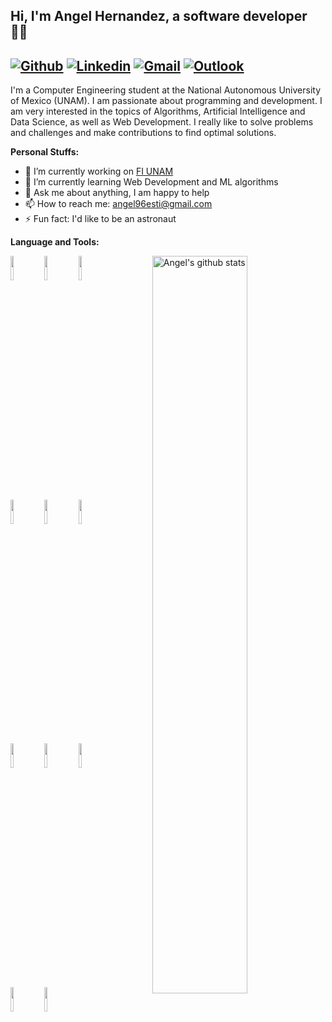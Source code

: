 ## Hi, I'm Angel Hernandez, a software developer :technologist:

[![Github](https://img.shields.io/badge/-Github-000?style=flat&logo=Github&logoColor=white)](https://github.com/Angel-Znoker)
[![Linkedin](https://img.shields.io/badge/-LinkedIn-blue?style=flat&logo=Linkedin&logoColor=white)](https://www.linkedin.com/in/angel-znoker/)
[![Gmail](https://img.shields.io/badge/-Gmail-c14438?style=flat&logo=Gmail&logoColor=white)](mailto:angel96esti@gmail.com)
[![Outlook](https://img.shields.io/badge/-Outlook-0078D4?style=flat&logo=Microsoft-Outlook&logoColor=white)](mailto:angel96esti@hotmail.com)
--

I'm a Computer Engineering student at the National Autonomous University of Mexico (UNAM). I am passionate about programming and development. I am very interested in the topics of Algorithms, Artificial Intelligence and Data Science, as well as Web Development. I really like to solve problems and challenges and make contributions to find optimal solutions.


**Personal Stuffs:**

- 🔭 I’m currently working on [FI UNAM](https://www.ingenieria.unam.mx/)
- 🌱 I’m currently learning Web Development and ML algorithms
- 💬 Ask me about anything, I am happy to help
- 📫 How to reach me: angel96esti@gmail.com
- ⚡ Fun fact: I'd like to be an astronaut

**Language and Tools:**
<p>
  <a href="https://github.com/Angel-Znoker">
    <img width="55%" align="right" alt="Angel's github stats" src="https://github-readme-stats.vercel.app/api?username=Angel-Znoker&show_icons=true&hide_border=true" />
  </a>
  
  <code><img width="10%" src="https://www.vectorlogo.zone/logos/python/python-ar21.svg"></code>
  <code><img width="10%" src="https://www.vectorlogo.zone/logos/git-scm/git-scm-ar21.svg"></code>
  <code><img width="10%" src="https://www.vectorlogo.zone/logos/r-project/r-project-ar21.svg"></code>
  <br/>
  <code><img width="10%" src="https://www.vectorlogo.zone/logos/mysql/mysql-ar21.svg"></code>
  <code><img width="10%" src="https://www.vectorlogo.zone/logos/w3_html5/w3_html5-ar21.svg"></code>
  <code><img width="10%" src="https://www.vectorlogo.zone/logos/sass-lang/sass-lang-ar21.svg"></code>
  <br/>
  <code><img width="10%" src="https://www.vectorlogo.zone/logos/npmjs/npmjs-ar21.svg"></code>
  <code><img width="10%" src="https://www.vectorlogo.zone/logos/java/java-ar21.svg"></code>
  <code><img width="10%" src="https://www.vectorlogo.zone/logos/javascript/javascript-ar21.svg"></code>
  <br/>
  <code><img width="10%" src="https://www.vectorlogo.zone/logos/jupyter/jupyter-ar21.svg"></code>
  <code><img width="10%" src="https://www.vectorlogo.zone/logos/php/php-ar21.svg"></code>
</p>
